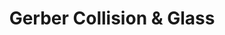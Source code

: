 ---
title: "Gerber Collision & Glass"
url: /kent/gerber-collision-und-glass/
shop: Autowerkstatt
---